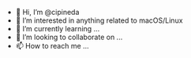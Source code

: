 - 👋 Hi, I’m @cipineda
- 👀 I’m interested in anything related to macOS/Linux
- 🌱 I’m currently learning ...
- 💞️ I’m looking to collaborate on ...
- 📫 How to reach me ...

<!---
cipineda/cipineda is a ✨ special ✨ repository because its `README.md` (this file) appears on your GitHub profile.
You can click the Preview link to take a look at your changes.
--->
